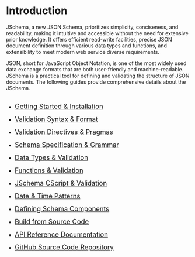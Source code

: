 # Introduction
JSchema, a new JSON Schema, prioritizes simplicity, conciseness, and readability, making it intuitive and accessible without the need for extensive prior knowledge. It offers efficient read-write facilities, precise JSON document definition through various data types and functions, and extensibility to meet modern web service diverse requirements.

JSON, short for JavaScript Object Notation, is one of the most widely used data exchange formats that are both user-friendly and machine-readable. JSchema is a practical tool for defining and validating the structure of JSON documents. The following guides provide comprehensive details about the JSchema.
<br/>
<br/>

 * <font size="4">[Getting Started & Installation](/JSchema-DotNet/articles/quickstart.html)</font>

 * <font size="4">[Validation Syntax & Format](/JSchema-DotNet/articles/validation.html)</font>

 * <font size="4">[Validation Directives & Pragmas](/JSchema-DotNet/articles/directives.html)</font>

 * <font size="4">[Schema Specification & Grammar](/JSchema-DotNet/articles/specification.html)</font>

 * <font size="4">[Data Types & Validation](/JSchema-DotNet/articles/datatypes.html)</font>

 * <font size="4">[Functions & Validation](/JSchema-DotNet/articles/functions.html)</font>

 * <font size="4">[JSchema CScript & Validation](/JSchema-DotNet/articles/cscript.html)</font>

 * <font size="4">[Date & Time Patterns](/JSchema-DotNet/articles/datetime.html)</font>

 * <font size="4">[Defining Schema Components](/JSchema-DotNet/articles/components.html)</font>

 * <font size="4">[Build from Source Code](/JSchema-DotNet/articles/sourcebuild.html)</font>

 * <font size="4">[API Reference Documentation](/JSchema-DotNet/api/index.html)</font>

 * <font size="4">[GitHub Source Code Repository](https://github.com/relogiclabs/JSchema-DotNet)</font>

<br/>